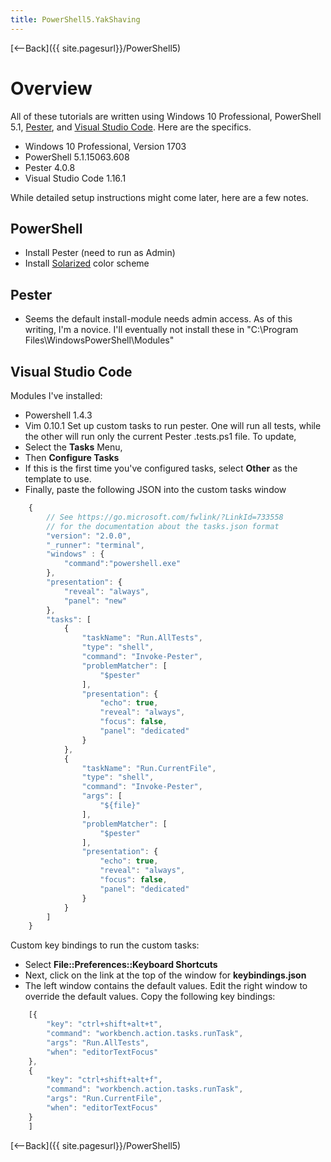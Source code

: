 ```yaml
---
title: PowerShell5.YakShaving
---
```

[<--Back]({{ site.pagesurl}}/PowerShell5)
# Overview
All of these tutorials are written using Windows 10 Professional, PowerShell 5.1, [Pester](https://github.com/pester/Pester), and [Visual Studio Code](https://code.visualstudio.com/download). Here are the specifics.
* Windows 10 Professional, Version 1703
* PowerShell 5.1.15063.608
* Pester 4.0.8
* Visual Studio Code 1.16.1

While detailed setup instructions might come later, here are a few notes.

## PowerShell
* Install Pester (need to run as Admin)
* Install [Solarized](https://github.com/neilpa/cmd-colors-solarized) color scheme

## Pester
* Seems the default install-module needs admin access. As of this writing, I'm a novice. I'll eventually not install these in "C:\Program Files\WindowsPowerShell\Modules"

## Visual Studio Code
Modules I've installed:
* Powershell 1.4.3
* Vim 0.10.1
Set up custom tasks to run pester. One will run all tests, while the other will run only the current Pester .tests.ps1 file. To update, 
* Select the **Tasks** Menu, 
* Then **Configure Tasks**
* If this is the first time you've configured tasks, select **Other** as the template to use. 
* Finally, paste the following JSON into the custom tasks window
```javascript
    {
        // See https://go.microsoft.com/fwlink/?LinkId=733558
        // for the documentation about the tasks.json format
        "version": "2.0.0",
        "_runner": "terminal",
        "windows" : {
            "command":"powershell.exe"
        },
        "presentation": {
            "reveal": "always",
            "panel": "new"
        },
        "tasks": [
            {
                "taskName": "Run.AllTests",
                "type": "shell",
                "command": "Invoke-Pester",
                "problemMatcher": [
                    "$pester"
                ],
                "presentation": {
                    "echo": true,
                    "reveal": "always",
                    "focus": false,
                    "panel": "dedicated"
                }
            },
            {
                "taskName": "Run.CurrentFile",
                "type": "shell",
                "command": "Invoke-Pester",
                "args": [
                    "${file}"
                ],
                "problemMatcher": [
                    "$pester"
                ],
                "presentation": {
                    "echo": true,
                    "reveal": "always",
                    "focus": false,
                    "panel": "dedicated"
                }
            }
        ]
    }
```
Custom key bindings to run the custom tasks:
* Select **File::Preferences::Keyboard Shortcuts**
* Next, click on the link at the top of the window for **keybindings.json**
* The left window contains the default values. Edit the right window to override the default values. Copy the following key bindings:
```javascript
    [{
        "key": "ctrl+shift+alt+t",
        "command": "workbench.action.tasks.runTask",
        "args": "Run.AllTests",
        "when": "editorTextFocus"
    },
    {
        "key": "ctrl+shift+alt+f",
        "command": "workbench.action.tasks.runTask",
        "args": "Run.CurrentFile",
        "when": "editorTextFocus"
    }
    ]
```

[<--Back]({{ site.pagesurl}}/PowerShell5)
